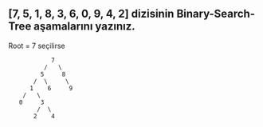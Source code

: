 ## [7, 5, 1, 8, 3, 6, 0, 9, 4, 2] dizisinin Binary-Search-Tree aşamalarını yazınız.

Root = 7 seçilirse

``` 
            7
          /   \
         5     8
       /  \     \
      1    6     9
    /   \
   0     3
        /  \
       2    4
```
